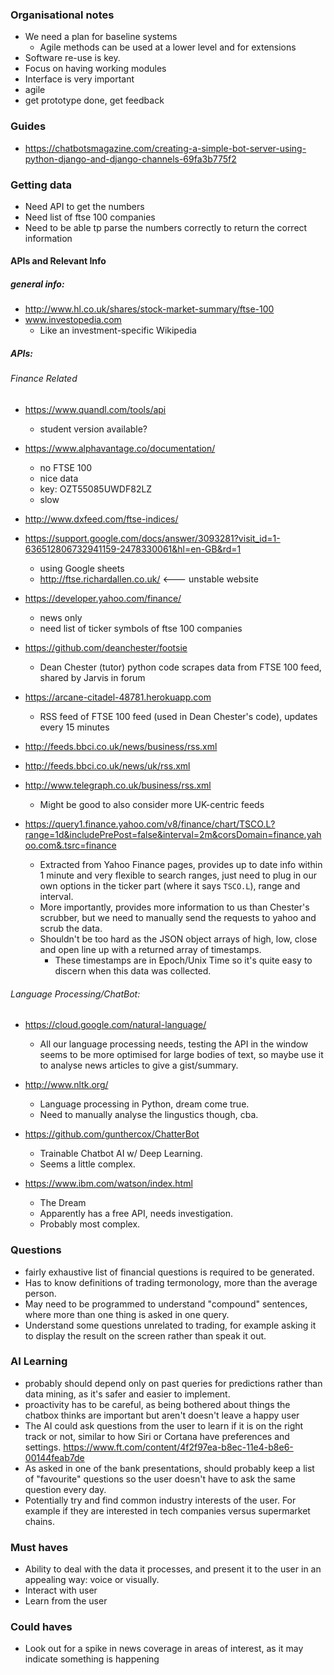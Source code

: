### Organisational notes
- We need a plan for baseline systems
    - Agile methods can be used at a lower level and for extensions
- Software re-use is key.
- Focus on having working modules
- Interface is very important
- agile
- get prototype done, get feedback

### Guides
- https://chatbotsmagazine.com/creating-a-simple-bot-server-using-python-django-and-django-channels-69fa3b775f2

### Getting data
- Need API to get the numbers
- Need list of ftse 100 companies
- Need to be able tp parse the numbers correctly to return the correct information

#### APIs and Relevant Info
##### general info:
- http://www.hl.co.uk/shares/stock-market-summary/ftse-100
- www.investopedia.com
    - Like an investment-specific Wikipedia

##### APIs:
###### Finance Related
- https://www.quandl.com/tools/api
    - student version available?

- https://www.alphavantage.co/documentation/
    - no FTSE 100
    - nice data
    - key: OZT55085UWDF82LZ
    - slow

- http://www.dxfeed.com/ftse-indices/

- https://support.google.com/docs/answer/3093281?visit_id=1-636512806732941159-2478330061&hl=en-GB&rd=1
    - using Google sheets
    - http://ftse.richardallen.co.uk/ <--- unstable website

- https://developer.yahoo.com/finance/
    - news only
    - need list of ticker symbols of ftse 100 companies

- https://github.com/deanchester/footsie
    - Dean Chester (tutor) python code scrapes data from FTSE 100 feed, shared by Jarvis in forum

- https://arcane-citadel-48781.herokuapp.com
    - RSS feed of FTSE 100 feed (used in Dean Chester's code), updates every 15 minutes

- http://feeds.bbci.co.uk/news/business/rss.xml
- http://feeds.bbci.co.uk/news/uk/rss.xml
- http://www.telegraph.co.uk/business/rss.xml
    - Might be good to also consider more UK-centric feeds

- https://query1.finance.yahoo.com/v8/finance/chart/TSCO.L?range=1d&includePrePost=false&interval=2m&corsDomain=finance.yahoo.com&.tsrc=finance
    - Extracted from Yahoo Finance pages, provides up to date info within 1 minute and very flexible to search ranges, just need to plug in our own options in the ticker part (where it says `TSCO.L`), range and interval.
    - More importantly, provides more information to us than Chester's scrubber, but we need to manually send the requests to yahoo and scrub the data.
    - Shouldn't be too hard as the JSON object arrays of high, low, close and open line up with a returned array of timestamps.
        - These timestamps are in Epoch/Unix Time so it's quite easy to discern when this data was collected.

###### Language Processing/ChatBot:
- https://cloud.google.com/natural-language/
    - All our language processing needs, testing the API in the window seems to be more optimised for large bodies of text, so maybe use it to analyse news articles to give a gist/summary.

- http://www.nltk.org/
    - Language processing in Python, dream come true.
    - Need to manually analyse the lingustics though, cba.

- https://github.com/gunthercox/ChatterBot
    - Trainable Chatbot AI w/ Deep Learning.
    - Seems a little complex.

- https://www.ibm.com/watson/index.html
    - The Dream
    - Apparently has a free API, needs investigation.
    - Probably most complex.

### Questions
- fairly exhaustive list of financial questions is required to be generated.
- Has to know definitions of trading termonology, more than the average person.
- May need to be programmed to understand "compound" sentences, where more than one thing is asked in one query.
- Understand some questions unrelated to trading, for example asking it to display the result on the screen rather than speak it out.

### AI Learning
- probably should depend only on past queries for predictions rather than data mining, as it's safer and easier to implement.
- proactivity has to be careful, as being bothered about things the chatbox thinks are important but aren't doesn't leave a happy user
- The AI could ask questions from the user to learn if it is on the right track or not, similar to how Siri or Cortana have preferences and settings. https://www.ft.com/content/4f2f97ea-b8ec-11e4-b8e6-00144feab7de
- As asked in one of the bank presentations, should probably keep a list of "favourite" questions so the user doesn't have to ask the same question every day.
- Potentially try and find common industry interests of the user. For example if they are interested in tech companies versus supermarket chains.

### Must haves
- Ability to deal with the data it processes, and present it to the user in an appealing way: voice or visually.
- Interact with user
- Learn from the user

### Could haves
- Look out for a spike in news coverage in areas of interest, as it may indicate something is happening
